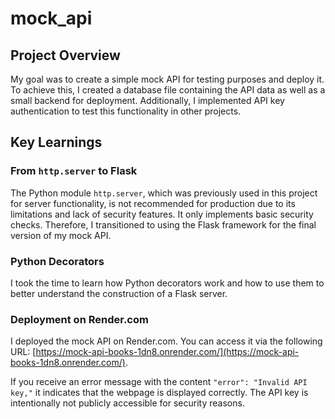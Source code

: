 # mock_api

## Project Overview
My goal was to create a simple mock API for testing purposes and deploy it. To achieve this, I created a database file containing the API data as well as a small backend for deployment. Additionally, I implemented API key authentication to test this functionality in other projects.

## Key Learnings
### From `http.server` to Flask
The Python module `http.server`, which was previously used in this project for server functionality, is not recommended for production due to its limitations and lack of security features. It only implements basic security checks. Therefore, I transitioned to using the Flask framework for the final version of my mock API.

### Python Decorators
I took the time to learn how Python decorators work and how to use them to better understand the construction of a Flask server.

### Deployment on Render.com
I deployed the mock API on Render.com. You can access it via the following URL: [https://mock-api-books-1dn8.onrender.com/](https://mock-api-books-1dn8.onrender.com/). 

If you receive an error message with the content `"error": "Invalid API key,"` it indicates that the webpage is displayed correctly. The API key is intentionally not publicly accessible for security reasons.




